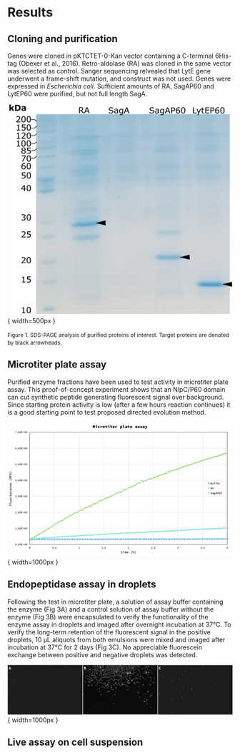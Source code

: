 # **Results**

## Cloning and purification

Genes were cloned in pKTCTET-0-Kan vector containing a C-terminal 6His-tag (Obexer et al., 2016). Retro-aldolase (RA) was cloned in the same vector was selected as control. Sanger sequencing relvealed that LytE gene underwent a frame-shift mutation, and construct was not used. Genes were expressed in *Escherichia coli*. Sufficient amounts of RA, SagAP60 and LytEP60 were purified, but not full length SagA.

![SDS-PAGE](img/sds-page.png){ width=500px }

<span style="font-size: 12px">Figure 1. SDS-PAGE analysis of purified proteins of interest. Target proteins are denoted by black arrowheads.<span>


## Microtiter plate assay

Purified enzyme fractions have been used to test activity in microtiter plate assay. This proof-of-concept experiment shows that an NlpC/P60 domain can cut synthetic peptide generating fluorescent signal over background. Since starting protein activity is low (after a few hours reaction continues) it is a good starting point to test proposed directed evolution method.

![Microtitter_assay](img/Microtitter.jpeg){ width=1000px }

## Endopeptidase assay in droplets

Following the test in microtiter plate, a solution of assay buffer containing the enzyme (Fig 3A) and a control solution of assay buffer without the enzyme (Fig 3B) were encapsulated to verify the functionality of the enzyme assay in droplets and imaged after overnight incubation at 37°C. 
To verify the long-term retention of the fluorescent signal in the positive droplets, 10 µL aliquots from both emulsions were mixed and imaged after incubation at 37°C for 2 days (Fig 3C). No appreciable fluorescein exchange between positive and negative droplets was detected.

![SDS-PAGE](img/droplets.png){ width=1000px }

## Live assay on cell suspension
